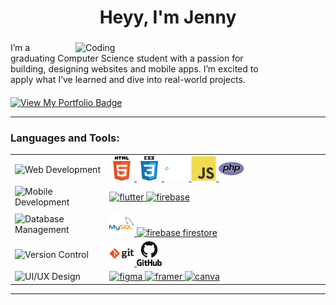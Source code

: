 <h1 align="center">Heyy, I'm Jenny</h1>
<h3 align="center"></h3>
<img align="right" alt="Coding" width="400" src="https://miro.medium.com/v2/resize:fit:1080/1*vBi4Ycgdn5t3lu2SvQXuog.gif">


 <p>
        I’m a graduating Computer Science student with a passion for <br>
        building, designing websites and mobile apps. I’m excited to <br>
        apply what I’ve learned and dive into real-world projects.
      </p>


<p style="text-align: left; margin-top: 20px;" >
  <a href="https://imjennylyn.github.io/" target="_blank">
 <img width="200" src="https://img.shields.io/badge/Visit%20My%20Portfolio-ArmyGreen?style=for-the-badge&color=3B5E40" alt="View My Portfolio Badge"/>
  </a>
</p>

---

<h3 style="text-align: left;">Languages and Tools:</h3>

<table style="max-width: 1000px; width: 100%;">
  <tr>
    <td style="width: 30%;">
      <img src="https://img.shields.io/badge/Web%20Development-ArmyGreen?style=for-the-badge&color=3B5E40" alt="Web Development"/>
    </td>
    <td style="width: 70%;">
      <a href="https://developer.mozilla.org/en-US/docs/Web/HTML" target="_blank">
        <img src="https://raw.githubusercontent.com/devicons/devicon/master/icons/html5/html5-original-wordmark.svg" alt="html5" width="40" height="40"/>
      </a>
      <a href="https://developer.mozilla.org/en-US/docs/Web/CSS" target="_blank">
        <img src="https://raw.githubusercontent.com/devicons/devicon/master/icons/css3/css3-original-wordmark.svg" alt="css3" width="40" height="40"/>
      </a>
      <a href="https://tailwindcss.com/" target="_blank">
        <img src="https://raw.githubusercontent.com/devicons/devicon/master/icons/tailwindcss/tailwindcss-original-wordmark.svg" alt="tailwind" width="40" height="40"/>
      </a>
      <a href="https://www.javascript.com/" target="_blank">
        <img src="https://raw.githubusercontent.com/devicons/devicon/master/icons/javascript/javascript-original.svg" alt="javascript" width="40" height="40"/>
      </a>
      <a href="https://www.php.net/" target="_blank">
        <img src="https://raw.githubusercontent.com/devicons/devicon/master/icons/php/php-original.svg" alt="php" width="40" height="40"/>
      </a>
    </td>
  </tr>
  <tr>
    <td>
      <img src="https://img.shields.io/badge/Mobile%20Development-ArmyGreen?style=for-the-badge&color=3B5E40" alt="Mobile Development"/>
    </td>
    <td>
      <a href="https://flutter.dev/" target="_blank">
        <img src="https://www.vectorlogo.zone/logos/flutterio/flutterio-icon.svg" alt="flutter" width="40" height="40"/>
      </a>
      <a href="https://firebase.google.com/docs/auth" target="_blank">
        <img src="https://www.vectorlogo.zone/logos/firebase/firebase-icon.svg" alt="firebase" width="40" height="40"/>
      </a>
    </td>
  </tr>
  <tr>
    <td>
      <img src="https://img.shields.io/badge/Database%20Management-ArmyGreen?style=for-the-badge&color=3B5E40" alt="Database Management"/>
    </td>
    <td>
      <a href="https://www.mysql.com/" target="_blank">
        <img src="https://raw.githubusercontent.com/devicons/devicon/master/icons/mysql/mysql-original-wordmark.svg" alt="mysql" width="40" height="40"/>
      </a>
      <a href="https://firebase.google.com/docs/firestore" target="_blank">
        <img src="https://www.vectorlogo.zone/logos/firebase/firebase-icon.svg" alt="firebase firestore" width="40" height="40"/>
      </a>
    </td>
  </tr>
  <tr>
    <td>
      <img src="https://img.shields.io/badge/Version%20Control-ArmyGreen?style=for-the-badge&color=3B5E40" alt="Version Control"/>
    </td>
    <td>
      <a href="https://git-scm.com/" target="_blank">
        <img src="https://raw.githubusercontent.com/devicons/devicon/master/icons/git/git-original-wordmark.svg" alt="git" width="40" height="40"/>
      </a>
      <a href="https://github.com/" target="_blank">
        <img src="https://raw.githubusercontent.com/devicons/devicon/master/icons/github/github-original-wordmark.svg" alt="github" width="40" height="40"/>
      </a>
    </td>
  </tr>
  <tr>
    <td>
      <img src="https://img.shields.io/badge/UI%2FUX%20Design-ArmyGreen?style=for-the-badge&color=3B5E40" alt="UI/UX Design"/>
    </td>
    <td>
      <a href="https://www.figma.com/" target="_blank">
        <img src="https://www.vectorlogo.zone/logos/figma/figma-icon.svg" alt="figma" width="40" height="40"/>
      </a>
      <a href="https://www.framer.com/" target="_blank">
        <img src="https://www.vectorlogo.zone/logos/framer/framer-icon.svg" alt="framer" width="40" height="40"/>
      </a>
      <a href="https://www.canva.com/" target="_blank">
        <img src="https://www.vectorlogo.zone/logos/canva/canva-icon.svg" alt="canva" width="40" height="40"/>
      </a>
    </td>
  </tr>
</table>


---
<!--<p align="center">
  <img alt="Coding" src="https://tenor.com/view/zhongli-heart-genshinreact-gif-21636416.gif" width="200"/>
  <img alt="Coding" src="https://tenor.com/view/alhaitham-haitham-alhaitham-fawn-alhaitham-genshin-genshin-gif-27414207.gif" width="200"/>
  <img alt="Coding" src="https://tenor.com/view/ayato-genshin-impact-boba-tea-ayato-boba-tea-boba-lord-gif-27224884.gif" width="200"/>
</p>// -->


